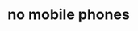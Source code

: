 ---
layout: symbols
title: no mobile phones
emoji: no_mobile_phones
permalink: 📵.html
image: assets/img/3moji/no_mobile_phones.png
---